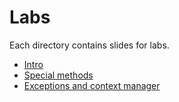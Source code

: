 # Labs

Each directory contains slides for labs.

- [Intro](lab00/)
- [Special methods](lab01/)
- [Exceptions and context manager](lab02/)

